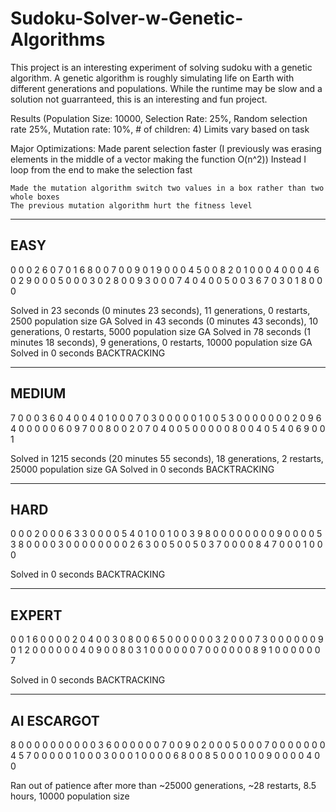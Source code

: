 # Sudoku-Solver-w-Genetic-Algorithms
This project is an interesting experiment of solving sudoku with a genetic algorithm. A genetic algorithm is roughly simulating life on Earth with different generations and populations. While the runtime may be slow and a solution not guarranteed, this is an interesting and fun project.

Results (Population Size: 10000, Selection Rate: 25%, Random selection rate 25%, Mutation rate: 10%, # of children: 4)
        Limits vary based on task

Major Optimizations:
    Made parent selection faster (I previously was erasing elements in the middle of a vector making the function O(n^2))
    Instead I loop from the end to make the selection fast

    Made the mutation algorithm switch two values in a box rather than two whole boxes
    The previous mutation algorithm hurt the fitness level

----
EASY
----
0 0 0 2 6 0 7 0 1
6 8 0 0 7 0 0 9 0
1 9 0 0 0 4 5 0 0
8 2 0 1 0 0 0 4 0
0 0 4 6 0 2 9 0 0
0 5 0 0 0 3 0 2 8
0 0 9 3 0 0 0 7 4
0 4 0 0 5 0 0 3 6
7 0 3 0 1 8 0 0 0

Solved in 23 seconds (0 minutes 23 seconds), 11 generations, 0 restarts, 2500 population size GA
Solved in 43 seconds (0 minutes 43 seconds), 10 generations, 0 restarts, 5000 population size GA
Solved in 78 seconds (1 minutes 18 seconds), 9 generations, 0 restarts, 10000 population size GA
Solved in 0 seconds BACKTRACKING

------
MEDIUM
------
7 0 0 0 3 6 0 4 0
0 4 0 1 0 0 0 7 0
3 0 0 0 0 0 1 0 0
5 3 0 0 0 0 0 0 0
2 0 9 6 4 0 0 0 0
0 6 0 9 7 0 0 8 0
0 2 0 7 0 4 0 0 5
0 0 0 0 0 8 0 0 4
0 5 4 0 6 9 0 0 1

Solved in 1215 seconds (20 minutes 55 seconds), 18 generations, 2 restarts, 25000 population size GA
Solved in 0 seconds BACKTRACKING

----
HARD
----
0 0 0 2 0 0 0 6 3
3 0 0 0 0 5 4 0 1
0 0 1 0 0 3 9 8 0
0 0 0 0 0 0 0 9 0
0 0 0 5 3 8 0 0 0
0 3 0 0 0 0 0 0 0
0 2 6 3 0 0 5 0 0
5 0 3 7 0 0 0 0 8
4 7 0 0 0 1 0 0 0

Solved in 0 seconds BACKTRACKING

------
EXPERT
------
0 0 1 6 0 0 0 0 2
0 4 0 0 3 0 8 0 0
6 5 0 0 0 0 0 0 3
2 0 0 0 7 3 0 0 0
0 0 0 9 0 1 2 0 0
0 0 0 0 4 0 9 0 0
8 0 3 1 0 0 0 0 0
0 7 0 0 0 0 0 0 8
9 1 0 0 0 0 0 0 7

Solved in 0 seconds BACKTRACKING

-----------
AI ESCARGOT
-----------
8 0 0 0 0 0 0 0 0
0 0 3 6 0 0 0 0 0
0 7 0 0 9 0 2 0 0 
0 5 0 0 0 7 0 0 0
0 0 0 0 4 5 7 0 0 
0 0 0 1 0 0 0 3 0
0 0 1 0 0 0 0 6 8
0 0 8 5 0 0 0 1 0
0 9 0 0 0 0 4 0 0

Ran out of patience after more than ~25000 generations, ~28 restarts, 8.5 hours, 10000 population size